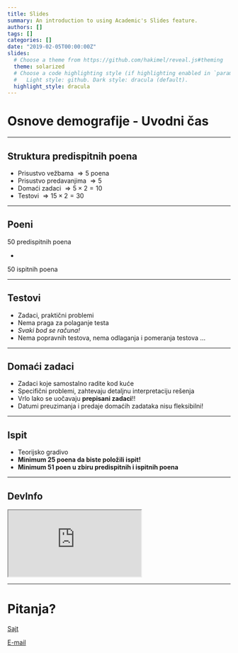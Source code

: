 ```yaml
---
title: Slides
summary: An introduction to using Academic's Slides feature.
authors: []
tags: []
categories: []
date: "2019-02-05T00:00:00Z"
slides:
  # Choose a theme from https://github.com/hakimel/reveal.js#theming
  theme: solarized
  # Choose a code highlighting style (if highlighting enabled in `params.toml`)
  #   Light style: github. Dark style: dracula (default).
  highlight_style: dracula
---
```


# Osnove demografije - Uvodni čas

---

## Struktura predispitnih poena


- Prisustvo vežbama $\Rightarrow 5$ poena
- Prisustvo predavanjima $\Rightarrow 5$
- Domaći zadaci $\Rightarrow 5 \times 2 = 10$
- Testovi $\Rightarrow 15 \times 2 = 30$

---

## Poeni

50 predispitnih poena

+

50 ispitnih poena

---

## Testovi

- Zadaci, praktični problemi
- Nema praga za polaganje testa
- *Svaki bod se računa!*
- Nema popravnih testova, nema odlaganja i pomeranja testova ...

---

## Domaći zadaci

- Zadaci koje samostalno radite kod kuće
- Specifični problemi, zahtevaju detaljnu interpretaciju rešenja
- Vrlo lako se uočavaju **prepisani zadaci**!!
- Datumi preuzimanja i predaje domaćih zadataka nisu fleksibilni!

---
## Ispit

- Teorijsko gradivo
- **Minimum 25 poena da biste položili ispit!**
- **Minimum 51 poen u zbiru predispitnih i ispitnih poena**


---

## DevInfo

<iframe src='http://devinfo.stat.gov.rs/Opstine/libraries/aspx/Home.aspx'></iframe>

---

# Pitanja?

[Sajt](s.atomasevic.com)

[E-mail](mailto:atomashevic@ff.uns.ac.rs)
